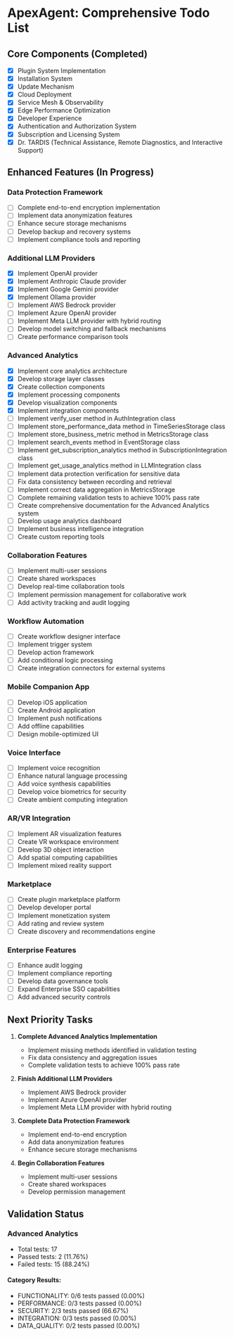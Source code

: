 # ApexAgent: Comprehensive Todo List

## Core Components (Completed)
- [x] Plugin System Implementation
- [x] Installation System
- [x] Update Mechanism
- [x] Cloud Deployment
- [x] Service Mesh & Observability
- [x] Edge Performance Optimization
- [x] Developer Experience
- [x] Authentication and Authorization System
- [x] Subscription and Licensing System
- [x] Dr. TARDIS (Technical Assistance, Remote Diagnostics, and Interactive Support)

## Enhanced Features (In Progress)

### Data Protection Framework
- [ ] Complete end-to-end encryption implementation
- [ ] Implement data anonymization features
- [ ] Enhance secure storage mechanisms
- [ ] Develop backup and recovery systems
- [ ] Implement compliance tools and reporting

### Additional LLM Providers
- [x] Implement OpenAI provider
- [x] Implement Anthropic Claude provider
- [x] Implement Google Gemini provider
- [x] Implement Ollama provider
- [ ] Implement AWS Bedrock provider
- [ ] Implement Azure OpenAI provider
- [ ] Implement Meta LLM provider with hybrid routing
- [ ] Develop model switching and fallback mechanisms
- [ ] Create performance comparison tools

### Advanced Analytics
- [x] Implement core analytics architecture
- [x] Develop storage layer classes
- [x] Create collection components
- [x] Implement processing components
- [x] Develop visualization components
- [x] Implement integration components
- [ ] Implement verify_user method in AuthIntegration class
- [ ] Implement store_performance_data method in TimeSeriesStorage class
- [ ] Implement store_business_metric method in MetricsStorage class
- [ ] Implement search_events method in EventStorage class
- [ ] Implement get_subscription_analytics method in SubscriptionIntegration class
- [ ] Implement get_usage_analytics method in LLMIntegration class
- [ ] Implement data protection verification for sensitive data
- [ ] Fix data consistency between recording and retrieval
- [ ] Implement correct data aggregation in MetricsStorage
- [ ] Complete remaining validation tests to achieve 100% pass rate
- [ ] Create comprehensive documentation for the Advanced Analytics system
- [ ] Develop usage analytics dashboard
- [ ] Implement business intelligence integration
- [ ] Create custom reporting tools

### Collaboration Features
- [ ] Implement multi-user sessions
- [ ] Create shared workspaces
- [ ] Develop real-time collaboration tools
- [ ] Implement permission management for collaborative work
- [ ] Add activity tracking and audit logging

### Workflow Automation
- [ ] Create workflow designer interface
- [ ] Implement trigger system
- [ ] Develop action framework
- [ ] Add conditional logic processing
- [ ] Create integration connectors for external systems

### Mobile Companion App
- [ ] Develop iOS application
- [ ] Create Android application
- [ ] Implement push notifications
- [ ] Add offline capabilities
- [ ] Design mobile-optimized UI

### Voice Interface
- [ ] Implement voice recognition
- [ ] Enhance natural language processing
- [ ] Add voice synthesis capabilities
- [ ] Develop voice biometrics for security
- [ ] Create ambient computing integration

### AR/VR Integration
- [ ] Implement AR visualization features
- [ ] Create VR workspace environment
- [ ] Develop 3D object interaction
- [ ] Add spatial computing capabilities
- [ ] Implement mixed reality support

### Marketplace
- [ ] Create plugin marketplace platform
- [ ] Develop developer portal
- [ ] Implement monetization system
- [ ] Add rating and review system
- [ ] Create discovery and recommendations engine

### Enterprise Features
- [ ] Enhance audit logging
- [ ] Implement compliance reporting
- [ ] Develop data governance tools
- [ ] Expand Enterprise SSO capabilities
- [ ] Add advanced security controls

## Next Priority Tasks

1. **Complete Advanced Analytics Implementation**
   - Implement missing methods identified in validation testing
   - Fix data consistency and aggregation issues
   - Complete validation tests to achieve 100% pass rate

2. **Finish Additional LLM Providers**
   - Implement AWS Bedrock provider
   - Implement Azure OpenAI provider
   - Implement Meta LLM provider with hybrid routing

3. **Complete Data Protection Framework**
   - Implement end-to-end encryption
   - Add data anonymization features
   - Enhance secure storage mechanisms

4. **Begin Collaboration Features**
   - Implement multi-user sessions
   - Create shared workspaces
   - Develop permission management

## Validation Status

### Advanced Analytics
- Total tests: 17
- Passed tests: 2 (11.76%)
- Failed tests: 15 (88.24%)

#### Category Results:
- FUNCTIONALITY: 0/6 tests passed (0.00%)
- PERFORMANCE: 0/3 tests passed (0.00%)
- SECURITY: 2/3 tests passed (66.67%)
- INTEGRATION: 0/3 tests passed (0.00%)
- DATA_QUALITY: 0/2 tests passed (0.00%)
